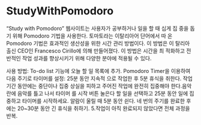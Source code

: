 # StudyWithPomodoro

“Study with Pomodoro” 웹사이트는 사용자가 공부하거나 일을 할 때 십게 집 중을 돕기 위해 Pomodoro 기법을 사용한다. 토마토라는 이탈리아어 단어에서 따 온 Pomodoro 기법은 효과적인 생산성을 위한 시간 관리 방법이다. 이 방법은 이 탈리아 출신 CEO인 Francesco Cirillo에 의해 만들어졌다. 이 방법은 시간을 최 적화하고 전반적인 작업 성과를 향상시키기 위해 다양한 분야에 적용될 수 있다.

사용 방법:
To-do list 기능에 오늘 할 일 목록에 추가.
Pomodoro Timer을 이용하여 다음 주기로 타이머를 설정: 25분 동안 지속적 으로 작업한 후 5분 휴식을 취한다. 작업 기간 동안에는 중단이나 집중 상실을 피하고 주어진 작업에 완전히 집중해야 한다.음악란에 음악를 틀고 나서 타이머 를 시작 버튼 눌은다
할 일을 선택하고 25분 동안 일에 집중하고 타이머를 시작하세요. 알람이 울릴 때 5분 동안 쉰다.
네 번의 주기를 완료한 후에는 20~30분 동안 긴 휴식을 취하기. 5.작업이 아직 완료되지 않았다면 전체 과정을 반복.

